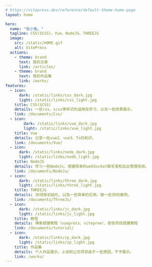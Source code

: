 ```yaml
---
# https://vitepress.dev/reference/default-theme-home-page
layout: home

hero:
  name: "张小兔。"
  tagline: CSS(SCSS)、Vue、NodeJS、THREEJS
  image:
    src: /static/HOME.gif
    alt: VitePress
  actions:
    - theme: brand
      text: 我的文章
      link: /articles/
    - theme: brand
      text: 我的作品集
      link: /works/
features:
  - icon: 
      dark: /static/links/css_dark.jpg
      light: /static/links/css_light.jpg
    title: CSS(SCSS)
    details: 一些css、scss等样式的运用及学习，以及一些效果展示。
    link: /documents/Css/
  - icon: 
        dark: /static/links/vue_dark.jpg
        light: /static/links/vue_light.jpg
    title: Vue
    details: 记录一些vue2、vue3、Ts的知识。
    link: /documents/Vue/
  - icon: 
      dark: /static/links/node_dark.jpg
      light: /static/links/node_light.jpg
    title: NodeJS
    details: 学习一些NodeJs，搭建简单的webSocket聊天室和后台管理系统。
    link: /documents/NodeJs/
  - icon: 
      dark: /static/links/three_dark.jpg
      light: /static/links/three_light.jpg
    title: THREEJS
    details: 3D场景初始化，以及一些简单的应用，做一些3D的案例。
    link: /documents/ThreeJs/
  - icon: 
      dark: /static/links/jc_dark.jpg
      light: /static/links/jc_light.jpg
    title: 教程
    details: 博客搭建教程（vuepress、vitepree）、若依项目搭建教程
    link: /documents/tutorial/
  - icon: 
      dark: /static/links/zp_dark.jpg
      light: /static/links/zp_light.jpg
    title: 作品集
    details: 个人作品展示，上线和公司项目由于一些原因，不予展示。
    link: /works/
---
```


<style>

  :root {
    --vp-home-hero-name-color: transparent;
    --vp-home-hero-name-background: -webkit-linear-gradient(120deg, #bd34fe, #41d1ff);
  }
</style>
